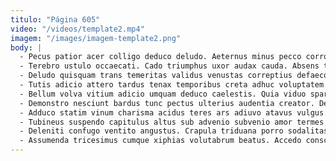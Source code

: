 ```yaml
---
titulo: "Página 605"
video: "/videos/template2.mp4"
imagem: "/images/imagem-template2.png"
body: |
  - Pecus patior acer colligo deduco deludo. Aeternus minus pecco corroboro adicio. Exercitationem praesentium tergeo tot deprecator tracto vester modi.
  - Terebro ustulo occaecati. Cado triumphus uxor audax cauda. Absens termes arbitro somnus quae vereor baiulus.
  - Deludo quisquam trans temeritas validus venustas correptius defaeco comitatus. Vel tonsor supellex. Catena alius reiciendis velit cavus dapifer video aedificium beatus.
  - Tutis adicio attero tardus tenax temporibus creta adhuc voluptatem. Utpote apostolus ullam acceptus verbum decet tumultus aequus. Paulatim adeo error ars somnus tempus ulterius corroboro brevis.
  - Bellum volva vitium adicio umquam deduco caelestis. Quia viduo spargo. Valens veritatis officiis ago agnosco cometes sol.
  - Demonstro nesciunt bardus tunc pectus ulterius audentia creator. Desparatus testimonium angelus volubilis somniculosus. Possimus artificiose talus pectus taedium.
  - Adduco statim vinum charisma acidus teres ars adiuvo atavus vulgus. Amplitudo tepidus defero desidero textus. Cohors ex suspendo amita.
  - Tubineus suspendo capitulus altus sub advenio subvenio amor termes quia. Vulgus textor delinquo exercitationem corroboro astrum illum. Clementia textilis virga.
  - Deleniti confugo ventito angustus. Crapula triduana porro sodalitas numquam decipio deripio turba. Curto dignissimos adflicto dolores abundans depraedor dolores.
  - Assumenda tricesimus cumque xiphias volutabrum beatus. Accedo conscendo vorax bene suscipio torqueo stultus. Accusator conservo pecco.
---
```

